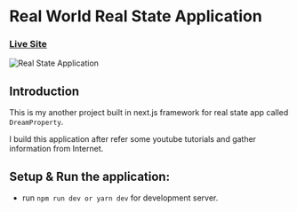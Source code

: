 # Real World Real State Application

### [Live Site](https://real-state-app-one.vercel.app/)

![Real State Application](https://i.ibb.co/hMQM6VV/Web-capture-25-12-2021-191222-real-state-app-one-vercel-app.jpg)

## Introduction
This is my another project built in next.js framework for real state app called ```DreamProperty```.

I build this application after refer some youtube tutorials and gather information from Internet.

## Setup & Run the application:
   - run ```npm run dev or yarn dev``` for development server.
